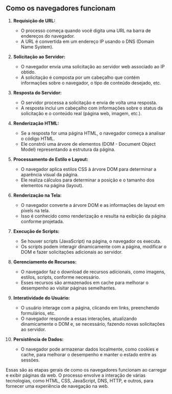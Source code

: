 ## Como os navegadores funcionam

1. **Requisição de URL:**
    
    - O processo começa quando você digita uma URL na barra de endereços do navegador.
    - A URL é convertida em um endereço IP usando o DNS (Domain Name System).
2. **Solicitação ao Servidor:**
    
    - O navegador envia uma solicitação ao servidor web associado ao IP obtido.
    - A solicitação é composta por um cabeçalho que contém informações sobre o navegador, o tipo de conteúdo desejado, etc.
3. **Resposta do Servidor:**
    
    - O servidor processa a solicitação e envia de volta uma resposta.
    - A resposta inclui um cabeçalho com informações sobre o status da solicitação e o conteúdo real (página web, imagem, etc.).
4. **Renderização HTML:**
    
    - Se a resposta for uma página HTML, o navegador começa a analisar o código HTML.
    - Ele constrói uma árvore de elementos (DOM - Document Object Model) representando a estrutura da página.
5. **Processamento de Estilo e Layout:**
    
    - O navegador aplica estilos CSS à árvore DOM para determinar a aparência visual da página.
    - Ele realiza cálculos para determinar a posição e o tamanho dos elementos na página (layout).
6. **Renderização na Tela:**
    
    - O navegador converte a árvore DOM e as informações de layout em pixels na tela.
    - Isso é conhecido como renderização e resulta na exibição da página conforme projetada.
7. **Execução de Scripts:**
    
    - Se houver scripts (JavaScript) na página, o navegador os executa.
    - Os scripts podem interagir dinamicamente com a página, modificar o DOM e fazer solicitações adicionais ao servidor.
8. **Gerenciamento de Recursos:**
    
    - O navegador faz o download de recursos adicionais, como imagens, estilos, scripts, conforme necessário.
    - Esses recursos são armazenados em cache para melhorar o desempenho ao visitar páginas semelhantes.
9. **Interatividade do Usuário:**
    
    - O usuário interage com a página, clicando em links, preenchendo formulários, etc.
    - O navegador responde a essas interações, atualizando dinamicamente o DOM e, se necessário, fazendo novas solicitações ao servidor.
10. **Persistência de Dados:**
    
    - O navegador pode armazenar dados localmente, como cookies e cache, para melhorar o desempenho e manter o estado entre as sessões.

Essas são as etapas gerais de como os navegadores funcionam ao carregar e exibir páginas da web. O processo envolve a interação de várias tecnologias, como HTML, CSS, JavaScript, DNS, HTTP, e outros, para fornecer uma experiência de navegação na web.